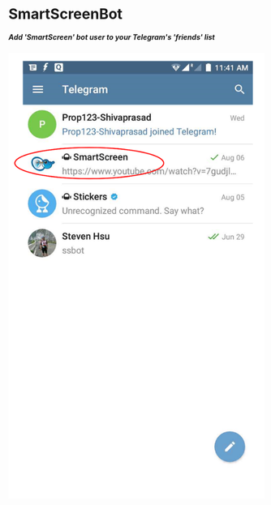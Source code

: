 # SmartScreenBot

##### Add _'SmartScreen' bot_ user to your _Telegram's_ 'friends' list

![](assets/smartbot.png)
